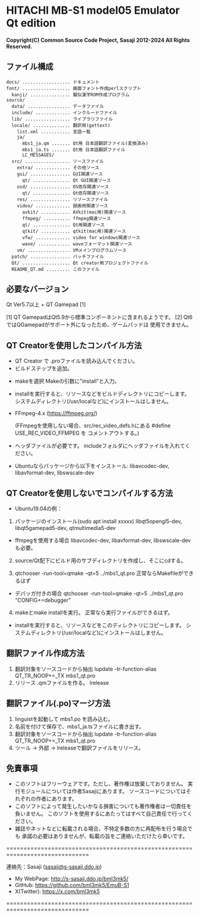 # HITACHI MB-S1 model05 Emulator Qt edition

#### Copyright(C) Common Source Code Project, Sasaji 2012-2024 All Rights Reserved.

## ファイル構成

    docs/ .................. ドキュメント
    font/ .................. 画面フォント作成perlスクリプト
      kanji/ ............... 擬似漢字ROM作成プログラム
    source/
      data/ ................ データファイル
      include/ ............. インクルードファイル
      lib/ ................. ライブラリファイル
      locale/ .............. 翻訳用(gettext)
        list.xml ........... 言語一覧
        ja/
          mbs1_ja.qm ....... Qt用 日本語翻訳ファイル(変換済み)
          mbs1_ja.ts ....... Qt用 日本語翻訳ファイル
          LC_MESSAGES/
      src/ ................. ソースファイル
        extra/ ............. その他ソース
        gui/ ............... GUI関連ソース
          qt/ .............. Qt GUI関連ソース
        osd/ ............... OS依存関連ソース
          qt/ .............. Qt依存関連ソース
        res/ ............... リソースファイル
        video/ ............. 録画用関連ソース
          avkit/ ........... AVkit(mac用)関連ソース
          ffmpeg/ .......... ffmpeg関連ソース
          qt/ .............. Qt用関連ソース
          qtkit/ ........... qtkit(mac用)関連ソース
          vfw/ ............. video for windows関連ソース
          wave/ ............ waveフォーマット関連ソース
        vm/ ................ VMメインプログラムソース
      patch/ ............... パッチファイル
      Qt/ .................. Qt creator用プロジェクトファイル
      README_QT.md ......... このファイル


## 必要なバージョン

  Qt Ver5.7以上 + QT Gamepad [1]

  [1] QT GamepadはQt5.9から標準コンポーネントに含まれるようです。
  [2] Qt6ではQGamepadがサポート外になったため、ゲームパッドは
      使用できません。


## QT Creatorを使用したコンパイル方法

 * QT Creator で .proファイルを読み込んでください。
 * ビルドステップを追加。
  + makeを選択 Makeの引数に"install"と入力。
   * installを実行すると、リソースなどをビルドディレクトリにコピーします。
     システムディレクトリ(/usr/localなど)にインストールはしません。

 * FFmpeg-4.x (https://ffmpeg.org/)

   (FFmpegを使用しない場合、src/rec_video_defs.hにある #define USE_REC_VIDEO_FFMPEG を
    コメントアウトする。)

  + ヘッダファイルが必要です。
    includeフォルダにヘッダファイルを入れてください。

  + Ubuntuならパッケージから以下をインストール:
    libavcodec-dev, libavformat-dev, libswscale-dev


## QT Creatorを使用しないでコンパイルする方法

 * Ubuntu19.04の例：
  1. パッケージのインストール(sudo apt install xxxxx)
     libqt5opengl5-dev, libqt5gamepad5-dev, qtmultimedia5-dev
   * ffmpegを使用する場合
     libavcodec-dev, libavformat-dev, libswscale-devも必要。

  2. source/Qt配下にビルド用のサブディレクトリを作成し、そこにcdする。

  3. qtchooser -run-tool=qmake -qt=5 ../mbs1_qt.pro
     正常ならMakefileができるはず
   * デバッガ付きの場合
     qtchooser -run-tool=qmake -qt=5 ../mbs1_qt.pro "CONFIG+=debugger"

  4. makeとmake installを実行。
     正常なら実行ファイルができるはず。
   * installを実行すると、リソースなどをこのディレクトリにコピーします。
     システムディレクトリ(/usr/localなど)にインストールはしません。


## 翻訳ファイル作成方法

  1. 翻訳対象をソースコードから抽出
     lupdate -tr-function-alias QT_TR_NOOP+=_TX mbs1_qt.pro
  2. リリース .qmファイルを作る。
     lrelease


## 翻訳ファイル(.po)マージ方法

  1. linguistを起動して mbs1.po を読み込む。
  2. 名前を付けて保存で、mbs1_ja.tsファイルに書き出す。
  3. 翻訳対象をソースコードから抽出
     lupdate -tr-function-alias QT_TR_NOOP+=_TX mbs1_qt.pro
  4. ツール -> 外部 -> lreleaseで翻訳ファイルをリリース。


## 免責事項

* このソフトはフリーウェアです。ただし、著作権は放棄しておりません。
  実行モジュールについては作者Sasajiにあります。
  ソースコードについてはそれぞれの作者にあります。
* このソフトによって発生したいかなる損害についても著作権者は一切責任を負いません。
  このソフトを使用するにあたってはすべて自己責任で行ってください。
* 雑誌やネットなどに転載される場合、不特定多数の方に再配布を行う場合でも
  承諾の必要はありませんが、転載の旨をご連絡いただけたら幸いです。

==============================================================================

連絡先：Sasaji (sasaji@s-sasaji.ddo.jp)
 * My WebPage: http://s-sasaji.ddo.jp/bml3mk5/
 * GitHub:     https://github.com/bml3mk5/EmuB-S1
 * X(Twitter): https://x.com/bml3mk5

==============================================================================

